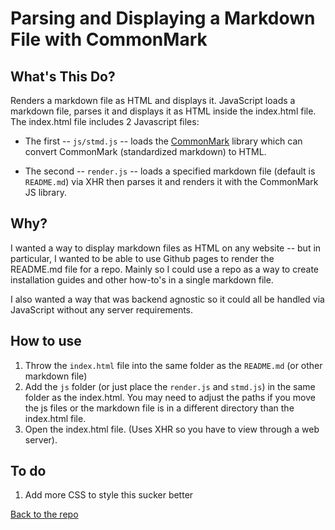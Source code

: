 # Parsing and Displaying a Markdown File with CommonMark

## What's This Do?
Renders a markdown file as HTML and displays it. JavaScript loads a markdown file, parses it and displays it as HTML inside the index.html file. The index.html file includes 2 Javascript files:

* The first -- ```js/stmd.js``` -- loads the [CommonMark](http://commonmark.org) library which can convert CommonMark (standardized markdown) to HTML. 

* The second -- ```render.js``` -- loads a specified markdown file (default is ```README.md```) via XHR then parses it and renders it with the CommonMark JS library.

## Why?
I wanted a way to display markdown files as HTML on any website -- but in particular, I wanted to be able to use Github pages to render the README.md file for a repo. Mainly so I could use a repo as a way to create installation guides and other how-to's in a single markdown file.

I also wanted a way that was backend agnostic so it could all be handled via JavaScript without any server requirements.

## How to use
1. Throw the ```index.html``` file into the same folder as the ```README.md``` (or other markdown file)
2. Add the ```js``` folder (or just place the ```render.js``` and ```stmd.js```) in the same folder as the index.html. You may need to adjust the paths if you move the js files or the markdown file is in a different directory than the index.html file.
3. Open the index.html file. (Uses XHR so you have to view through a web server).

## To do
1. Add more CSS to style this sucker better

[Back to the repo](https://github.com/sawmac/display-markdown)